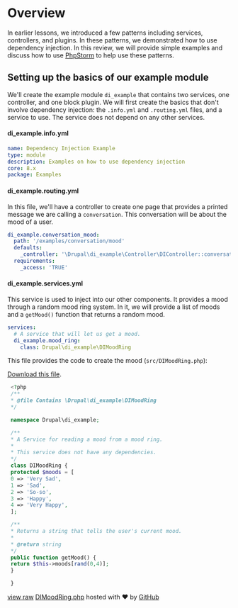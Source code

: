 <!--
{
"name" : "drupal-8-review-dependency-injection",
"version" : "0.0.1",
"title" : "Lesson 11.1 - Review of Dependency Injection",
"description" : "Review of Dependency Injection",
"freshnessDate" : 2015-12-11,
"homepage" : "https://docs.acquia.com/articles/drupal-8-review-dependency-injection",
"canonicalSource" : "https://docs.acquia.com/articles/drupal-8-review-dependency-injection",
"license" : "CC BY-SA"
}
-->

<!-- @section -->

# Overview

In earlier lessons, we introduced a few patterns including services, controllers, and plugins. In these patterns, we demonstrated how to use dependency injection. In this review, we will provide simple examples and discuss how to use [PhpStorm](http://www.jetbrains.com) to help use these patterns.

<!-- @section -->

## Setting up the basics of our example module

We'll create the example module `di_example` that contains two services, one controller, and one block plugin. We will first create the basics that don't involve dependency injection: the `.info.yml` and `.routing.yml` files, and a service to use. The service does not depend on any other services.

#### di_example.info.yml

```yml
name: Dependency Injection Example
type: module
description: Examples on how to use dependency injection
core: 8.x
package: Examples
```

#### di_example.routing.yml

In this file, we'll have a controller to create one page that provides a printed message we are calling a `conversation`. This conversation will be about the mood of a user.

```yml
di_example.conversation_mood:
  path: '/examples/conversation/mood'
  defaults:
    _controller: '\Drupal\di_example\Controller\DIController::conversationAboutMood'
  requirements:
    _access: 'TRUE'
```

#### di_example.services.yml

This service is used to inject into our other components. It provides a mood through a random mood ring system. In it, we will provide a list of moods and a `getMood()` function that returns a random mood.

```yml
services:
  # A service that will let us get a mood.
  di_example.mood_ring:
    class: Drupal\di_example\DIMoodRing
```

This file provides the code to create the mood (`src/DIMoodRing.php`):

[Download this file](https://gist.github.com/acquialibrary/88251c080bee4dc98719/archive/aae64579c52bf44101b59370714edd41e4e9c4f7.zip).

```php
 <?php
 /**
 * @file Contains \Drupal\di_example\DIMoodRing
 */

 namespace Drupal\di_example;

 /**
 * A Service for reading a mood from a mood ring.
 *
 * This service does not have any dependencies.
 */
 class DIMoodRing {
 protected $moods = [
 0 => 'Very Sad',
 1 => 'Sad',
 2 => 'So-so',
 3 => 'Happy',
 4 => 'Very Happy',
 ];

 /**
 * Returns a string that tells the user's current mood.
 *
 * @return string
 */
 public function getMood() {
 return $this->moods[rand(0,4)];
 }

 }
```
[view raw](https://gist.github.com/acquialibrary/88251c080bee4dc98719/raw/aae64579c52bf44101b59370714edd41e4e9c4f7/DIMoodRing.php) [DIMoodRing.php](https://gist.github.com/acquialibrary/88251c080bee4dc98719#file-dimoodring-php) hosted with ❤ by [GitHub](https://github.com)

<!-- @task, "text" : "Set up the basics of a module as described above." -->
